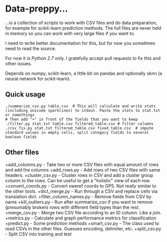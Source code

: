 # Data-preppy...

...is a collection of scripts to work with CSV files and do data preparation, for example for scikit-learn prediction methods. The full files are never held in memory so you can work with very large files if you want to.

I need to write better documentation for this, but for now you sometimes need to read the source.

For now it is _Python 2.7_ only. I gratefully accept pull requests to fix this and other issues.

Depends on numpy, scikit-learn, a little bit on pandas and optionally sknn (a neural network for scikit-learn).

## Quick usage

    ./summarize_csv.py table.csv  # This will calculate and write stats (including unicode sparklines) to stdout. Paste the stats to stat.txt or somethings
    # Then add "+" in front of the fields that you want to keep
    ./filter.py stat.txt table.csv filtered_table.csv # filter columns
    ./csv_fix.py stat.txt filtered_table.csv fixed_table.csv  # impute standard values in empty cells, split category fields to several boolean fields

## Other files
+add_columns.py - Take two or more CSV files with equal amount of rows and add the columns
+add_rows.py - Add rows of two CSV files with same headers.
+cluster_csv.py - Cluster rows in CSV and add a cluster group column to the rows. Can be useful to get a "holistic" view of each row.
+convert_coords.py - Convert sweref coords to GPS. Not really similar to the other tools.
+dict_merge.py - Run through a CSV and replace cells via translation dict.
+filter_column_names.py - Remove fields from CSV by name
+kill_outliers.py - Run after summarize_csv if you want to remove (presumably broken) rows with different field types than the rest.
+merge_csv.py - Merge two CSV file according to an ID column. Like a join.
+metrics.py - Calculate and graph performance metrics for classification
+predict.py - Some prediction methods
+smart_csv.py - The class used to read CSVs in the other files. Guesses encoding, delimiter, etc.
+split_csv.py - Split CSV into training and test


